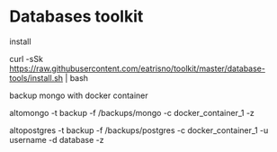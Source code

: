 # Databases toolkit
install

curl -sSk https://raw.githubusercontent.com/eatrisno/toolkit/master/database-tools/install.sh | bash

backup mongo with docker container

altomongo -t backup -f /backups/mongo -c docker_container_1 -z

altopostgres -t backup -f /backups/postgres -c docker_container_1 -u username -d database -z
